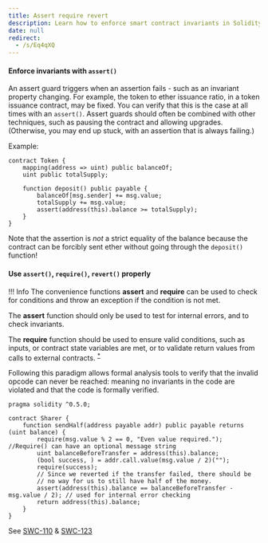 ```yaml
---
title: Assert require revert
description: Learn how to enforce smart contract invariants in Solidity using assert(), require(), and revert() to ensure error checking and secure contract behavior.
date: null
redirect:
  - /s/Eq4qXQ
---
```


#### Enforce invariants with `assert()`

An assert guard triggers when an assertion fails - such as an invariant property changing. For
example, the token to ether issuance ratio, in a token issuance contract, may be fixed. You can
verify that this is the case at all times with an `assert()`. Assert guards should often be
combined with other techniques, such as pausing the contract and allowing upgrades. (Otherwise, you
may end up stuck, with an assertion that is always failing.)

Example:

```sol
contract Token {
    mapping(address => uint) public balanceOf;
    uint public totalSupply;

    function deposit() public payable {
        balanceOf[msg.sender] += msg.value;
        totalSupply += msg.value;
        assert(address(this).balance >= totalSupply);
    }
}
```

Note that the assertion is _not_ a strict equality of the balance because the contract can be forcibly sent ether without going
through the `deposit()` function!

#### Use `assert()`, `require()`, `revert()` properly

!!! Info
The convenience functions **assert** and **require** can be used to check for conditions and throw an exception if the condition is not met.

The **assert** function should only be used to test for internal errors, and to check invariants.

The **require** function should be used to ensure valid conditions, such as inputs, or contract state variables are met, or to validate return values from calls to external contracts. <sup><a href='https://solidity.readthedocs.io/en/latest/control-structures.html#error-handling-assert-require-revert-and-exceptions'>\*</a></sup>

Following this paradigm allows formal analysis tools to verify that the invalid opcode can never be
reached: meaning no invariants in the code are violated and that the code is formally verified.

```sol
pragma solidity ^0.5.0;

contract Sharer {
    function sendHalf(address payable addr) public payable returns (uint balance) {
        require(msg.value % 2 == 0, "Even value required."); //Require() can have an optional message string
        uint balanceBeforeTransfer = address(this).balance;
        (bool success, ) = addr.call.value(msg.value / 2)("");
        require(success);
        // Since we reverted if the transfer failed, there should be
        // no way for us to still have half of the money.
        assert(address(this).balance == balanceBeforeTransfer - msg.value / 2); // used for internal error checking
        return address(this).balance;
    }
}
```

See [SWC-110](https://swcregistry.io/docs/SWC-110) & [SWC-123](https://swcregistry.io/docs/SWC-123)
